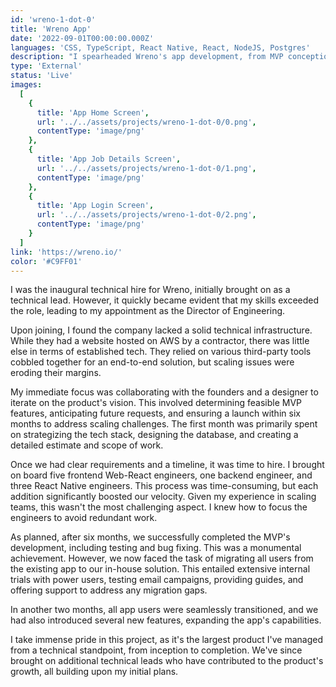 ```yaml
---
id: 'wreno-1-dot-0'
title: 'Wreno App'
date: '2022-09-01T00:00:00.000Z'
languages: 'CSS, TypeScript, React Native, React, NodeJS, Postgres'
description: "I spearheaded Wreno's app development, from MVP conception to team expansion, enhancing features, setting the foundation for growth."
type: 'External'
status: 'Live'
images:
  [
    {
      title: 'App Home Screen',
      url: '../../assets/projects/wreno-1-dot-0/0.png',
      contentType: 'image/png'
    },
    {
      title: 'App Job Details Screen',
      url: '../../assets/projects/wreno-1-dot-0/1.png',
      contentType: 'image/png'
    },
    {
      title: 'App Login Screen',
      url: '../../assets/projects/wreno-1-dot-0/2.png',
      contentType: 'image/png'
    }
  ]
link: 'https://wreno.io/'
color: '#C9FF01'
---
```


I was the inaugural technical hire for Wreno, initially brought on as a technical lead. However, it quickly became evident that my skills exceeded the role, leading to my appointment as the Director of Engineering.

Upon joining, I found the company lacked a solid technical infrastructure. While they had a website hosted on AWS by a contractor, there was little else in terms of established tech. They relied on various third-party tools cobbled together for an end-to-end solution, but scaling issues were eroding their margins.

My immediate focus was collaborating with the founders and a designer to iterate on the product's vision. This involved determining feasible MVP features, anticipating future requests, and ensuring a launch within six months to address scaling challenges. The first month was primarily spent on strategizing the tech stack, designing the database, and creating a detailed estimate and scope of work.

Once we had clear requirements and a timeline, it was time to hire. I brought on board five frontend Web-React engineers, one backend engineer, and three React Native engineers. This process was time-consuming, but each addition significantly boosted our velocity. Given my experience in scaling teams, this wasn't the most challenging aspect. I knew how to focus the engineers to avoid redundant work.

As planned, after six months, we successfully completed the MVP's development, including testing and bug fixing. This was a monumental achievement. However, we now faced the task of migrating all users from the existing app to our in-house solution. This entailed extensive internal trials with power users, testing email campaigns, providing guides, and offering support to address any migration gaps.

In another two months, all app users were seamlessly transitioned, and we had also introduced several new features, expanding the app's capabilities.

I take immense pride in this project, as it's the largest product I've managed from a technical standpoint, from inception to completion. We've since brought on additional technical leads who have contributed to the product's growth, all building upon my initial plans.
